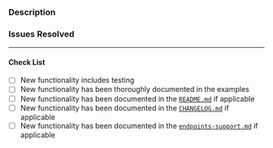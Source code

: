<!--- Texts inside this are invisible and will not be displayed on the pull request -->
### Description
<!--- Describe what this change achieves -->


### Issues Resolved
<!--- List any issues this PR will resolve. e.g.: Fixes #01 -->


---
#### Check List
- [ ] New functionality includes testing
- [ ] New functionality has been thoroughly documented in the examples
- [ ] New functionality has been documented in the [`README.md`](https://github.com/HewlettPackard/oneview-sdk-java/blob/master/README.md) if applicable
- [ ] New functionality has been documented in the [`CHANGELOG.md`](https://github.com/HewlettPackard/oneview-sdk-java/blob/master/CHANGELOG.md) if applicable
- [ ] New functionality has been documented in the [`endpoints-support.md`](https://github.com/HewlettPackard/oneview-sdk-java/blob/master/endpoints-support.md) if applicable
